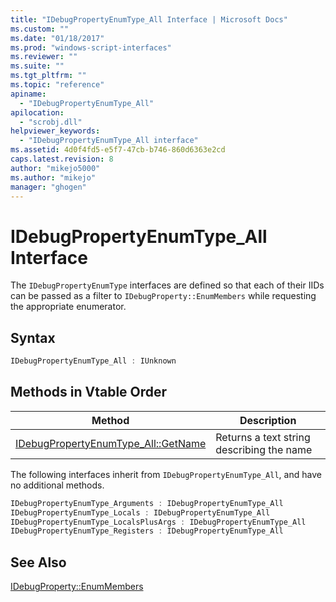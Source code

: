 ```yaml
---
title: "IDebugPropertyEnumType_All Interface | Microsoft Docs"
ms.custom: ""
ms.date: "01/18/2017"
ms.prod: "windows-script-interfaces"
ms.reviewer: ""
ms.suite: ""
ms.tgt_pltfrm: ""
ms.topic: "reference"
apiname: 
  - "IDebugPropertyEnumType_All"
apilocation: 
  - "scrobj.dll"
helpviewer_keywords: 
  - "IDebugPropertyEnumType_All interface"
ms.assetid: 4d0f4fd5-e5f7-47cb-b746-860d6363e2cd
caps.latest.revision: 8
author: "mikejo5000"
ms.author: "mikejo"
manager: "ghogen"
---
```

# IDebugPropertyEnumType_All Interface
The `IDebugPropertyEnumType` interfaces are defined so that each of their IIDs can be passed as a filter to `IDebugProperty::EnumMembers` while requesting the appropriate enumerator.  
  
## Syntax  
  
```cpp
IDebugPropertyEnumType_All : IUnknown  
```  
  
## Methods in Vtable Order  
  
|Method|Description|  
|------------|-----------------|  
|[IDebugPropertyEnumType_All::GetName](../../winscript/reference/idebugpropertyenumtype-all-getname.md)|Returns a text string describing the name|  
  
 The following interfaces inherit from `IDebugPropertyEnumType_All`, and have no additional methods.  
  
```cpp
IDebugPropertyEnumType_Arguments : IDebugPropertyEnumType_All   
IDebugPropertyEnumType_Locals : IDebugPropertyEnumType_All   
IDebugPropertyEnumType_LocalsPlusArgs : IDebugPropertyEnumType_All   
IDebugPropertyEnumType_Registers : IDebugPropertyEnumType_All  
```  
  
## See Also  
 [IDebugProperty::EnumMembers](../../winscript/reference/idebugproperty-enummembers.md)